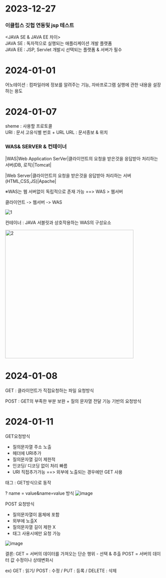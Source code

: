 # 2023-12-27

### 이클립스 깃헙 연동및 jsp 테스트
  
<JAVA SE & JAVA EE 차이><br/>
JAVA SE :  독자적으로 실행되는 애플리케이션 개발 플랫폼<br/>
JAVA EE : JSP, Servlet 개발시 선택되는 플랫폼 & 서버가 필수<br/>

# 2024-01-01
어노테이션 : 컴파일러에 정보를 알려주는 기능, 자바프로그램 실행에 관한 내용을 설장하는 용도

# 2024-01-07
sheme : 사용할 프로토콜
<br>
URI : 문서 고유식별 번호 + URL
URL : 문서종보 & 위치

### WAS& SERVER & 컨테이너
|WAS|Web Application SerVer|클라이언트의 요청을 받은것을 응답받아 처리하는 서버(DB, 로직)|Tomcat|

|Web Server|클라이언트의 요청을 받은것을 응답받아 처리하는 서버(HTML,CSS,JS)|Apache|

※WAS는 웹 서버없이 독립적으로 존재 가능 ==> WAS > 웹서버

클라이언트 -> 웹서버 -> WAS

![1](https://github.com/yg2356/study_jsp/assets/59286004/04bba9fb-af54-4a16-82ae-347a7c5cb423)

컨테이너 : JAVA 서블릿과 상호작용하는 WAS의 구성요소

<img width="410" alt="2" src="https://github.com/yg2356/study_jsp/assets/59286004/5653cc1f-f483-46cb-b383-7daeaea237e3">

# 2024-01-08
GET : 클라이언트가 직접요청하는 파일 요청방식

POST : GET의 부족한 부분 보완 + 질의 문자열 전달 기능 기반의 요청방식

# 2024-01-11
GET요청방식<br>
- 질의문자열 주소 노출
- 헤더에 URI추가
- 질의문자열 길이 제한적
- 인코딩/ 디코딩 없이 처리 빠름
- URI 직접추가가능
  ==> 외부에 노출되는 경우에만 GET 사용

<a>태그 : GET방식으로 동작

? name = value&name=value 방식
![image](https://github.com/yg2356/study_jsp/assets/59286004/2c6dd999-544d-46a6-866b-5d837f4fb18f)

POST 요청방식<br>
-  질의문자열이 몸체에 포함
-  외부에 노출X
-  질의문자열 길이 제한 X
-  <form>태그 사용시에만 요청 가능

![image](https://github.com/yg2356/study_jsp/assets/59286004/a34685cd-b517-413f-86b6-d71cac174467)


결론:
GET = 서버의 데이터를 가져오는 단순 행위 - 선택 & 추출
POST = 서버의 데이터 값 수정이나 상태변화시

ex) GET : 읽기/ POST : 수정 / PUT : 등록 / DELETE : 삭제
